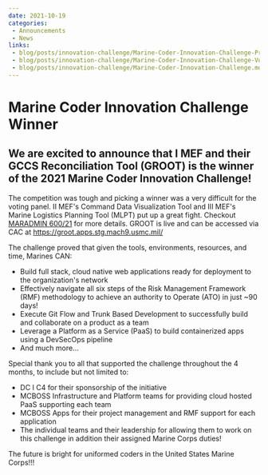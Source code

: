 ```yaml
---
date: 2021-10-19
categories: 
 - Announcements
 - News
links:
 - blog/posts/innovation-challenge/Marine-Coder-Innovation-Challenge-Proposal-Selection.md
 - blog/posts/innovation-challenge/Marine-Coder-Innovation-Challenge-Voting-Panel-Day.md
 - blog/posts/innovation-challenge/Marine-Coder-Innovation-Challenge.md
---
```

# Marine Coder Innovation Challenge Winner
## We are excited to announce that I MEF and their GCCS Reconciliation Tool (GROOT) is the winner of the 2021 Marine Coder Innovation Challenge!  
The competition was tough and picking a winner was a very difficult for the voting panel. II MEF's Command Data Visualization Tool and III MEF's Marine Logistics Planning Tool (MLPT) put up a great fight.  Checkout [MARADMIN 600/21](https://www.marines.mil/News/Messages/Messages-Display/Article/2815694/2021-inaugural-micro-application-development-innovation-challenge-results/) for more details. GROOT is live and can be accessed via CAC at https://groot.apps.stg.mach9.usmc.mil/
<!-- more -->
The challenge proved that given the tools, environments, resources, and time, Marines CAN:
  * Build full stack, cloud native web applications ready for deployment to the organization's network 
  * Effectively navigate all six steps of the Risk Management Framework (RMF) methodology to achieve an authority to Operate (ATO) in just ~90 days!
  * Execute Git Flow and Trunk Based Development to successfully build and collaborate on a product as a team
  * Leverage a Platform as a Service (PaaS) to build containerized apps using a DevSecOps pipeline
  * And much more...
  
 Special thank you to all that supported the challenge throughout the 4 months, to include but not limited to: 
   * DC I C4 for their sponsorship of the initiative
   * MCBOSS Infrastructure and Platform teams for providing cloud hosted PaaS supporting each team
   * MCBOSS Apps for their project management and RMF support for each application
   * The individual teams and their leadership for allowing them to work on this challenge in addition their assigned Marine Corps duties!

The future is bright for uniformed coders in the United States Marine Corps!!!
